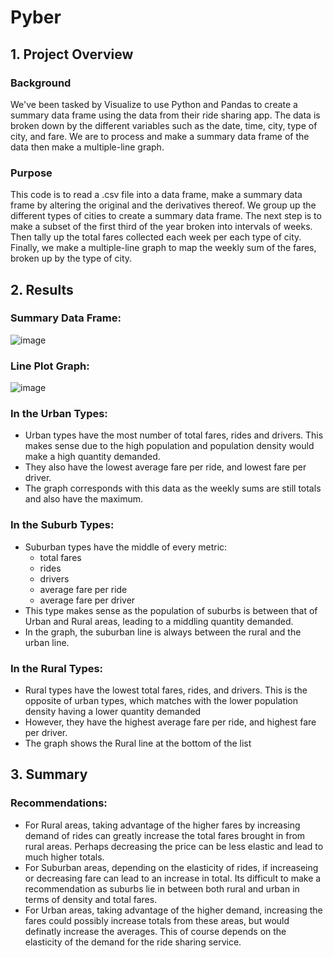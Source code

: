 # Pyber
## 1. Project Overview
### Background
We've been tasked by Visualize to use Python and Pandas to create a summary data frame using the data from their ride sharing app. The data is broken down by the different variables such as the date, time, city, type of city, and fare. We are to process and make a summary data frame of the data then make a multiple-line graph.
### Purpose
This code is to read a .csv file into a data frame, make a summary data frame by altering the original and the derivatives thereof. We group up the different types of cities to create a summary data frame. The next step is to make a subset of the first third of the year broken into intervals of weeks. Then tally up the total fares collected each week per each type of city. Finally, we make a multiple-line graph to map the weekly sum of the fares, broken up by the type of city.
## 2. Results
### Summary Data Frame:

![image](https://user-images.githubusercontent.com/71575748/151721417-c81935c8-42b5-4e1d-80ec-5cd922620513.png)

### Line Plot Graph:

![image](https://user-images.githubusercontent.com/71575748/151721513-3ccfdb7b-454f-4dcf-9123-17f8754b253b.png)

### In the Urban Types:
- Urban types have the most number of total fares, rides and drivers. This makes sense due to the high population and population density would make a high quantity demanded.
- They also have the lowest average fare per ride, and lowest fare per driver.
- The graph corresponds with this data as the weekly sums are still totals and also have the maximum.
### In the Suburb Types:
- Suburban types have the middle of every metric:
  - total fares
  - rides
  - drivers
  - average fare per ride
  - average fare per driver
- This type makes sense as the population of suburbs is between that of Urban and Rural areas, leading to a middling quantity demanded.
- In the graph, the suburban line is always between the rural and the urban line.
### In the Rural Types:
- Rural types have the lowest total fares, rides, and drivers. This is the opposite of urban types, which matches with the lower population density having a lower quantity demanded
- However, they have the highest average fare per ride, and highest fare per driver.
- The graph shows the Rural line at the bottom of the list
## 3. Summary
### Recommendations:
- For Rural areas, taking advantage of the higher fares by increasing demand of rides can greatly increase the total fares brought in from rural areas. Perhaps decreasing the price can be less elastic and lead to much higher totals.
- For Suburban areas, depending on the elasticity of rides, if increaseing or decreasing fare can lead to an increase in total. Its difficult to make a recommendation as suburbs lie in between both rural and urban in terms of density and total fares.
- For Urban areas, taking advantage of the higher demand, increasing the fares could possibly increase totals from these areas, but would definatly increase the averages. This of course depends on the elasticity of the demand for the ride sharing service.
